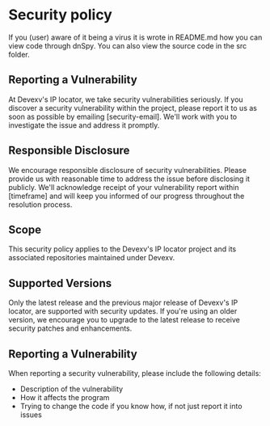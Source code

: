 # Security policy

If you (user) aware of it being a virus it is wrote in README.md how you can view code through dnSpy.
You can also view the source code in the src folder.

## Reporting a Vulnerability

At Devexv's IP locator, we take security vulnerabilities seriously. If you discover a security vulnerability within the project, please report it to us as soon as possible by emailing [security-email]. We'll work with you to investigate the issue and address it promptly.

## Responsible Disclosure

We encourage responsible disclosure of security vulnerabilities. Please provide us with reasonable time to address the issue before disclosing it publicly. We'll acknowledge receipt of your vulnerability report within [timeframe] and will keep you informed of our progress throughout the resolution process.

## Scope

This security policy applies to the Devexv's IP locator project and its associated repositories maintained under Devexv.

## Supported Versions

Only the latest release and the previous major release of Devexv's IP locator, are supported with security updates. If you're using an older version, we encourage you to upgrade to the latest release to receive security patches and enhancements.

## Reporting a Vulnerability

When reporting a security vulnerability, please include the following details:
- Description of the vulnerability
- How it affects the program
- Trying to change the code if you know how, if not just report it into issues
